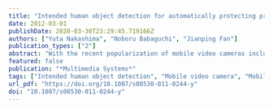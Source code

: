 ```yaml
---
title: "Intended human object detection for automatically protecting privacy in mobile video surveillance"
date: 2012-03-01
publishDate: 2020-03-30T23:29:45.719166Z
authors: ["Yuta Nakashima", "Noboru Babaguchi", "Jianping Fan"]
publication_types: ["2"]
abstract: "With the recent popularization of mobile video cameras including camera phones, a new technology, mobile video surveillance, which uses mobile video cameras for video surveillance has been emerging. Such videos, however, may infringe upon the privacy of others by disclosing privacy sensitive information (PSI), i.e., their appearances. To prevent videos from infringing on the right to privacy, new techniques are required that automatically obscure PSI regions. The problem is how to determine the PSI regions to be obscured while maintaining enough video content to present the camera persons’ capture-intentions, i.e., what they want to record in their videos to achieve their surveillance tasks. To this end, we introduce a new concept called intended human objects that are defined as human objects essential for capture-intentions, and develop a new method called intended human object detection that automatically detects the intended human objects in videos taken by different camera persons. Through the process of intended human object detection, we develop a system for automatically obscuring PSI regions. We experimentally show the performance of intended human object detection and the contributions of the features used. Our user study shows the potential applicability of our proposed system."
featured: false
publication: "*Multimedia Systems*"
tags: ["Intended human object detection", "Mobile video camera", "Mobile video surveillance", "Privacy protection"]
url_pdf: "https://doi.org/10.1007/s00530-011-0244-y"
doi: "10.1007/s00530-011-0244-y"
---
```


